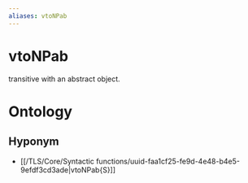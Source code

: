 ```yaml
---
aliases: vtoNPab
---
```

# vtoNPab

transitive with an abstract object.
# Ontology

## Hyponym
- [[/TLS/Core/Syntactic functions/uuid-faa1cf25-fe9d-4e48-b4e5-9efdf3cd3ade|vtoNPab{S}]]